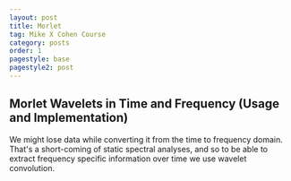 ```yaml
---
layout: post
title: Morlet
tag: Mike X Cohen Course
category: posts
order: 1
pagestyle: base
pagestyle2: post
---
```

## Morlet Wavelets in Time and Frequency (Usage and Implementation)

We might lose data while converting it from the time to frequency domain. That's a short-coming of static spectral analyses, and so to be able to extract frequency specific information over time we use wavelet convolution.
